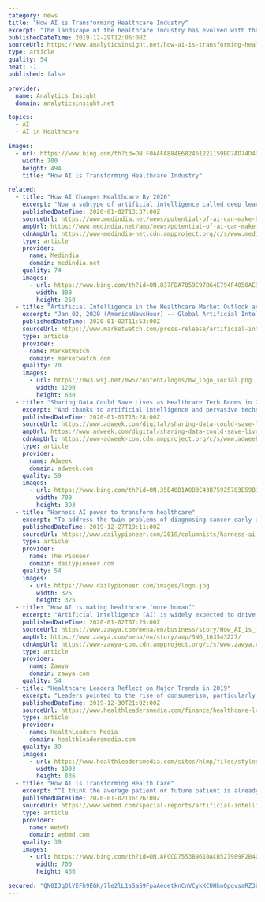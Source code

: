 ```yaml
---
category: news
title: "How AI is Transforming Healthcare Industry"
excerpt: "The landscape of the healthcare industry has evolved with the progress in disruptive technologies. It is no more a guess-game today, rather transformed into a space of precision and advancements. The peculiarity of artificial intelligence technology has brought new innovations in the medical world. From identification of disease to its ..."
publishedDateTime: 2019-12-29T12:06:00Z
sourceUrl: https://www.analyticsinsight.net/how-ai-is-transforming-healthcare-industry/
type: article
quality: 54
heat: -1
published: false

provider:
  name: Analytics Insight
  domain: analyticsinsight.net

topics:
  - AI
  - AI in Healthcare

images:
  - url: https://www.bing.com/th?id=ON.F0AAFA884E682461221159BD7AD74D4D
    width: 700
    height: 494
    title: "How AI is Transforming Healthcare Industry"

related:
  - title: "How AI Changes Healthcare By 2020"
    excerpt: "Now a subtype of artificial intelligence called deep learning may be just what the doctor ordered. The research on deep learning was performed at the University of Toronto by Geoffrey Hinton, Yann LeCun and Yoshua Bengio, and was recognized in 2019 by the Turing Award - the equivalent of the Nobel Prize for computer science. ‘Medical ..."
    publishedDateTime: 2020-01-02T13:37:00Z
    sourceUrl: https://www.medindia.net/news/potential-of-ai-can-make-healthcare-human-again-192351-1.htm
    ampUrl: https://www.medindia.net/amp/news/potential-of-ai-can-make-healthcare-human-again-192351-1.htm
    cdnAmpUrl: https://www-medindia-net.cdn.ampproject.org/c/s/www.medindia.net/amp/news/potential-of-ai-can-make-healthcare-human-again-192351-1.htm
    type: article
    provider:
      name: Medindia
      domain: medindia.net
    quality: 74
    images:
      - url: https://www.bing.com/th?id=ON.837FDA7059C97B64E794F4050AE9589F
        width: 300
        height: 250
  - title: "Artificial Intelligence in the Healthcare Market Outlook and Growth Stance Forecasted Through 2025"
    excerpt: "Jan 02, 2020 (AmericaNewsHour) -- Global Artificial Intelligence in the Healthcare Industry was valued at USD 856.42 Million in the year 2017. Global Artificial Intelligence in the Healthcare Industry is further estimated to grow at a CAGR of 48.8% from 2019 to reach USD 20,525.04 Million by the year 2025. North America region holds the ..."
    publishedDateTime: 2020-01-02T11:53:00Z
    sourceUrl: https://www.marketwatch.com/press-release/artificial-intelligence-in-the-healthcare-market-outlook-and-growth-stance-forecasted-through-2025-2020-01-02
    type: article
    provider:
      name: MarketWatch
      domain: marketwatch.com
    quality: 70
    images:
      - url: https://mw3.wsj.net/mw5/content/logos/mw_logo_social.png
        width: 1200
        height: 630
  - title: "Sharing Data Could Save Lives as Healthcare Tech Booms in 2020"
    excerpt: "And thanks to artificial intelligence and pervasive technology ... As data science makes it easier to identify people at risk of disease, healthcare AI is surging. Deep learning techniques are helping doctors spot the early signs of Alzheimer’s, eye disease and major cancers. And they’re accelerating the detection of advanced kidney ..."
    publishedDateTime: 2020-01-01T15:28:00Z
    sourceUrl: https://www.adweek.com/digital/sharing-data-could-save-lives-as-healthcare-tech-booms-in-2020/
    ampUrl: https://www.adweek.com/digital/sharing-data-could-save-lives-as-healthcare-tech-booms-in-2020/amp/
    cdnAmpUrl: https://www-adweek-com.cdn.ampproject.org/c/s/www.adweek.com/digital/sharing-data-could-save-lives-as-healthcare-tech-booms-in-2020/amp/
    type: article
    provider:
      name: Adweek
      domain: adweek.com
    quality: 59
    images:
      - url: https://www.bing.com/th?id=ON.35E40D1A0B3C43B75925783E59B18328
        width: 700
        height: 393
  - title: "Harness AI power to transform healthcare"
    excerpt: "To address the twin problems of diagnosing cancer early and to treat it at a fraction of the cost, the field of Artificial Intelligence must be explored In 1910 ... With 11.5 lakh new cancer patients being registered every year in the country, the healthcare system is reeling under overburdened workforce and inadequate infrastructure."
    publishedDateTime: 2019-12-27T19:11:00Z
    sourceUrl: https://www.dailypioneer.com/2019/columnists/harness-ai-power-to-transform-healthcare.html
    type: article
    provider:
      name: The Pioneer
      domain: dailypioneer.com
    quality: 54
    images:
      - url: https://www.dailypioneer.com/images/logo.jpg
        width: 325
        height: 325
  - title: "How AI is making healthcare ‘more human’"
    excerpt: "Artificial Intelligence (AI) is widely expected to drive important benefits across the health system, from increasing efficiency to improving patient outcomes, but it also may be key to making healthcare more human, a report said. Benefits range from increasing the amount of time clinicians can spend with patients and on cross-care team ..."
    publishedDateTime: 2020-01-02T07:25:00Z
    sourceUrl: https://www.zawya.com/mena/en/business/story/How_AI_is_making_healthcare_more_human-SNG_163543227/
    ampUrl: https://www.zawya.com/mena/en/story/amp/SNG_163543227/
    cdnAmpUrl: https://www-zawya-com.cdn.ampproject.org/c/s/www.zawya.com/mena/en/story/amp/SNG_163543227/
    type: article
    provider:
      name: Zawya
      domain: zawya.com
    quality: 54
  - title: "Healthcare Leaders Reflect on Major Trends in 2019"
    excerpt: "Leaders pointed to the rise of consumerism, particularly the growing expectations from patients about various aspects of the healthcare experience, as a major factor that drove change this year. The increasing interest in technological services, such as machine learning and artificial intelligence (AI), also made a sizable impact on ..."
    publishedDateTime: 2019-12-30T21:02:00Z
    sourceUrl: https://www.healthleadersmedia.com/finance/healthcare-leaders-reflect-major-trends-2019
    type: article
    provider:
      name: HealthLeaders Media
      domain: healthleadersmedia.com
    quality: 39
    images:
      - url: https://www.healthleadersmedia.com/sites/hlmp/files/styles/article_banner/public/2019healthcare_0.jpg?itok=gjoChzGW
        width: 1903
        height: 836
  - title: "How AI is Transforming Health Care"
    excerpt: "“I think the average patient or future patient is already being touched by AI in health care. They’re just not necessarily aware of it,” says ... AI is much closer to a spreadsheet than to human intelligence, he says, laughing at the idea that it will rival a doctor or nurse’s abilities anytime soon: “You use a spreadsheet to help ..."
    publishedDateTime: 2020-01-02T16:26:00Z
    sourceUrl: https://www.webmd.com/special-reports/artificial-intelligence/20200102/how-ai-is-transforming-health-care
    type: article
    provider:
      name: WebMD
      domain: webmd.com
    quality: 39
    images:
      - url: https://www.bing.com/th?id=ON.8FCCD7553B9610ACB527989F2B4CE3BD
        width: 700
        height: 466

secured: "QN0IJgDlYEFh9EGK/7le2lL1sSaS9FpaAeoetknCnVCykKCUHhnQpovsaRZ3bhGWzw9/+le3U//eAMy46b1uKyzJ23ydl5HNQonq53UFdkTb3ppN+IilU4ggMS2mLoS/XjPsTs/w6jyZDx18dPNHs0T/bkQoYVko7wQba8NmNxaZ1EYgDvEOkLzzMozXgdJPaoqamsxbJ14K2KFcWJbGy/h0OaCKsJQrztzCGy+RnVOn1KdgJ76YqA9KMxIufQIlVUh9mdbc5GkCnRtLEvmQ6Q==;yHKXusTp5lekR47UROtCcw=="
---
```


